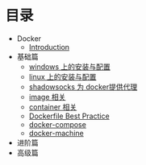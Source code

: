 # 目录

- Docker
  - [Introduction](README.md)
- 基础篇
  - [windows 上的安装与配置](basic/windowsshang-de-an-zhuang-yu-pei-zhi.md)
  - [linux 上的安装与配置](basic/linuxshang-de-an-zhuang-yu-pei-zhi.md)
  - [shadowsocks 为 docker提供代理](basic/shadowsocks_for_docker.md)
  - [image 相关](basic/imagexiang-guan.md)
  - [container 相关](basic/containerxiang-guan.md)
  - [Dockerfile Best Practice](basic/dockerfile.md)
  - [docker-compose](basic/docker-compose.md)
  - [docker-machine](basic/docker-machine.md)
- 进阶篇
- 高级篇
